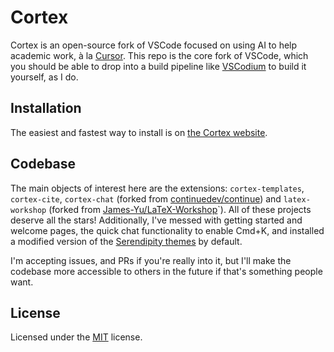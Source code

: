 # Cortex

Cortex is an open-source fork of VSCode focused on using AI to help academic work, à la [Cursor](https://www.cursor.com/). This repo is the core fork of VSCode, which you should be able to drop into a build pipeline like [VSCodium](https://github.com/VSCodium/vscodium/tree/master) to build it yourself, as I do. 

## Installation 

The easiest and fastest way to install is on [the Cortex website](https://cortexedit.com/).

## Codebase

The main objects of interest here are the extensions: `cortex-templates`, `cortex-cite`, `cortex-chat` (forked from [continuedev/continue](https://github.com/continuedev/continue)) and `latex-workshop` (forked from [James-Yu/LaTeX-Workshop](https://github.com/James-Yu/LaTeX-Workshop)`). All of these projects deserve all the stars! Additionally, I've messed with getting started and welcome pages, the quick chat functionality to enable Cmd+K, and installed a modified version of the [Serendipity themes](https://github.com/serendipity-theme) by default.

I'm accepting issues, and PRs if you're really into it, but I'll make the codebase more accessible to others in the future if that's something people want.

## License

Licensed under the [MIT](LICENSE.txt) license.
